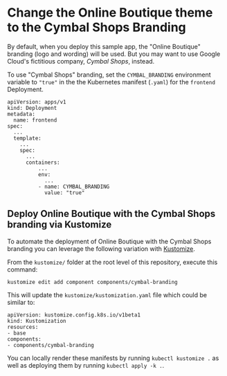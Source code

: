# Change the Online Boutique theme to the Cymbal Shops Branding

By default, when you deploy this sample app, the "Online Boutique" branding (logo and wording) will be used.
But you may want to use Google Cloud's fictitious company, _Cymbal Shops_, instead.

To use "Cymbal Shops" branding, set the `CYMBAL_BRANDING` environment variable to `"true"` in the the Kubernetes manifest (`.yaml`) for the `frontend` Deployment.

```
apiVersion: apps/v1
kind: Deployment
metadata:
  name: frontend
spec:
  ...
  template:
    ...
    spec:
      ...
      containers:
          ...
          env:
            ...
          - name: CYMBAL_BRANDING
            value: "true"
```

## Deploy Online Boutique with the Cymbal Shops branding via Kustomize

To automate the deployment of Online Boutique with the Cymbal Shops branding you can leverage the following variation with [Kustomize](../..).

From the `kustomize/` folder at the root level of this repository, execute this command:
```
kustomize edit add component components/cymbal-branding
```

This will update the `kustomize/kustomization.yaml` file which could be similar to:
```
apiVersion: kustomize.config.k8s.io/v1beta1
kind: Kustomization
resources:
- base
components:
- components/cymbal-branding
```

You can locally render these manifests by running `kubectl kustomize .` as well as deploying them by running `kubectl apply -k .`.